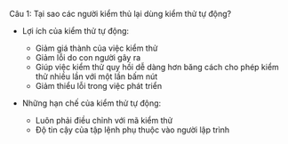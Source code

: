 Câu 1: Tại sao các người kiểm thủ lại dùng kiểm thử tự động?

- Lợi ích của kiểm thử tự động:
  + Giảm giá thành của việc kiểm thử
  + Giảm lỗi do con người gây ra
  + Giúp việc kiểm thử quy hồi dễ dàng hơn băng cách cho phép kiểm thử nhiều lần với một lần bấm nút
  + Giảm thiểu lỗi trong việc phát triển

- Những hạn chế của kiểm thử tự động:
  + Luôn phải điều chỉnh với mã kiểm thử
  + Độ tin cậy của tập lệnh phụ thuộc vào người lập trình
